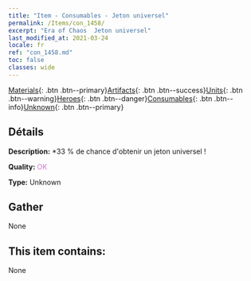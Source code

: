 ```yaml
---
title: "Item - Consumables - Jeton universel"
permalink: /Items/con_1458/
excerpt: "Era of Chaos  Jeton universel"
last_modified_at: 2021-03-24
locale: fr
ref: "con_1458.md"
toc: false
classes: wide
---
```

 [Materials](/fr/Items/){: .btn .btn--primary}[Artifacts](/fr/Items/Artifacts/){: .btn .btn--success}[Units](/fr/Items/Units/){: .btn .btn--warning}[Heroes](/fr/Items/Heroes/){: .btn .btn--danger}[Consumables](/fr/Items/Consumables/){: .btn .btn--info}[Unknown](/fr/Items/Unknown/){: .btn .btn--primary}

## Détails
 **Description:** *33 % de chance d'obtenir un jeton universel !

 **Quality:** <span style="color: #DA70D6">OK</span>

 **Type:** Unknown

## Gather

  None

## This item contains:

  None

